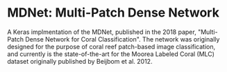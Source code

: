 # MDNet: Multi-Patch Dense Network
A Keras implmentation of the MDNet, published in the 2018 paper, "Multi-Patch Dense Network for Coral Classification". The network was originally designed for the purpose of coral reef patch-based image classification, and currently is the state-of-the-art for the Moorea Labeled Coral (MLC) dataset originally published by Beijbom et al. 2012.

